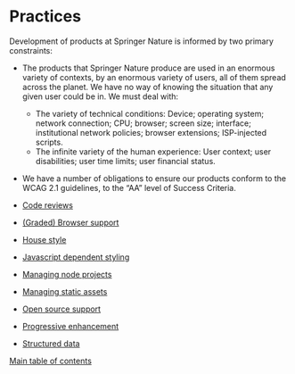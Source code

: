 # Practices

Development of products at Springer Nature is informed by two primary constraints:

* The products that Springer Nature produce are used in an enormous variety of contexts, by an enormous variety of users, all of them spread across the planet. We have no way of knowing the situation that any given user could be in. We must deal with:
  * The variety of technical conditions: Device; operating system; network connection; CPU; browser; screen size; interface; institutional network policies; browser extensions; ISP-injected scripts.
  * The infinite variety of the human experience: User context; user disabilities; user time limits; user financial status.
* We have a number of obligations to ensure our products conform to the WCAG 2.1 guidelines, to the “AA” level of Success Criteria.

* [Code reviews](code-review.md)
* [(Graded) Browser support](graded-browser-support.md)
* [House style](house-style.md)
* [Javascript dependent styling](javascript-styling.md)
* [Managing node projects](managing-node-projects.md)
* [Managing static assets](managing-static-assets.md)
* [Open source support](open-source-support.md)
* [Progressive enhancement](progressive-enhancement.md)
* [Structured data](structured-data.md)

[Main table of contents](../README.md#table-of-contents)
